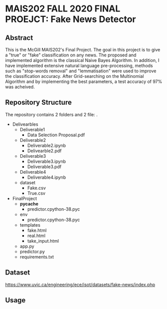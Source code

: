 # MAIS202 FALL 2020 FINAL PROEJCT: Fake News Detector

## Abstract
This is the McGill MAIS202's Final Project. The goal in this project is to give a "true" or "fake" classification on any news. The proposed and implemented algorithm is the classical Naive Bayes Algorithm. In addition, I have implemented extensive natural language pre-processing, methods such as "stop-words removal" and "lemmatisation" were used to improve the classification accuracy. After Grid-searching on the Multinomial Algorithm and by implementing the best parameters, a test accuracy of 97% was acheived. 
## Repository Structure
The repository contains 2 folders and 2 file:
.
- Delivearbles
  - Deliverable1
    - Data Selection Proposal.pdf
  - Deliverable2
    - Deliverable2.ipynb
    - Delivearble2.pdf
  - Deliverable3
    - Deliverable3.ipynb
    - Deliverable3.pdf
  - Deliverable4
    - Deliverable4.ipynb
  - dataset
    - Fake.csv
    - True.csv
- FinalProject
  - __pycache__
      - predictor.cpython-38.pyc
  - env
    - predictor.cpython-38.pyc
  - templates
    - fake.html
    - real.html
    - take_input.html
  - app.py
  - predictor.py
  - requirements.txt
## Dataset
https://www.uvic.ca/engineering/ece/isot/datasets/fake-news/index.php

## Usage

